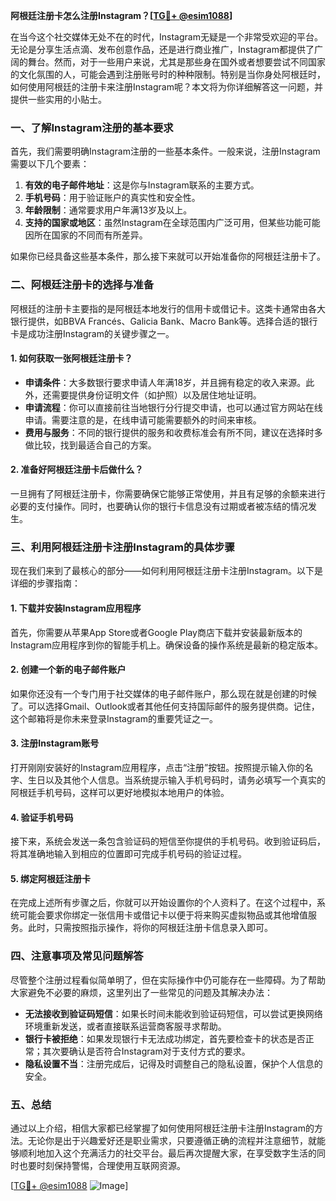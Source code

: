 **阿根廷注册卡怎么注册Instagram？[[TG💪+ @esim1088](https://t.me/s/esim1088)]**

在当今这个社交媒体无处不在的时代，Instagram无疑是一个非常受欢迎的平台。无论是分享生活点滴、发布创意作品，还是进行商业推广，Instagram都提供了广阔的舞台。然而，对于一些用户来说，尤其是那些身在国外或者想要尝试不同国家的文化氛围的人，可能会遇到注册账号时的种种限制。特别是当你身处阿根廷时，如何使用阿根廷的注册卡来注册Instagram呢？本文将为你详细解答这一问题，并提供一些实用的小贴士。

### 一、了解Instagram注册的基本要求

首先，我们需要明确Instagram注册的一些基本条件。一般来说，注册Instagram需要以下几个要素：

1. **有效的电子邮件地址**：这是你与Instagram联系的主要方式。
2. **手机号码**：用于验证账户的真实性和安全性。
3. **年龄限制**：通常要求用户年满13岁及以上。
4. **支持的国家或地区**：虽然Instagram在全球范围内广泛可用，但某些功能可能因所在国家的不同而有所差异。

如果你已经具备这些基本条件，那么接下来就可以开始准备你的阿根廷注册卡了。

### 二、阿根廷注册卡的选择与准备

阿根廷的注册卡主要指的是阿根廷本地发行的信用卡或借记卡。这类卡通常由各大银行提供，如BBVA Francés、Galicia Bank、Macro Bank等。选择合适的银行卡是成功注册Instagram的关键步骤之一。

#### 1. 如何获取一张阿根廷注册卡？

- **申请条件**：大多数银行要求申请人年满18岁，并且拥有稳定的收入来源。此外，还需要提供身份证明文件（如护照）以及居住地址证明。
- **申请流程**：你可以直接前往当地银行分行提交申请，也可以通过官方网站在线申请。需要注意的是，在线申请可能需要额外的时间来审核。
- **费用与服务**：不同的银行提供的服务和收费标准会有所不同，建议在选择时多做比较，找到最适合自己的方案。

#### 2. 准备好阿根廷注册卡后做什么？

一旦拥有了阿根廷注册卡，你需要确保它能够正常使用，并且有足够的余额来进行必要的支付操作。同时，也要确认你的银行卡信息没有过期或者被冻结的情况发生。

### 三、利用阿根廷注册卡注册Instagram的具体步骤

现在我们来到了最核心的部分——如何利用阿根廷注册卡注册Instagram。以下是详细的步骤指南：

#### 1. 下载并安装Instagram应用程序

首先，你需要从苹果App Store或者Google Play商店下载并安装最新版本的Instagram应用程序到你的智能手机上。确保设备的操作系统是最新的稳定版本。

#### 2. 创建一个新的电子邮件账户

如果你还没有一个专门用于社交媒体的电子邮件账户，那么现在就是创建的时候了。可以选择Gmail、Outlook或者其他任何支持国际邮件的服务提供商。记住，这个邮箱将是你未来登录Instagram的重要凭证之一。

#### 3. 注册Instagram账号

打开刚刚安装好的Instagram应用程序，点击“注册”按钮。按照提示输入你的名字、生日以及其他个人信息。当系统提示输入手机号码时，请务必填写一个真实的阿根廷手机号码，这样可以更好地模拟本地用户的体验。

#### 4. 验证手机号码

接下来，系统会发送一条包含验证码的短信至你提供的手机号码。收到验证码后，将其准确地输入到相应的位置即可完成手机号码的验证过程。

#### 5. 绑定阿根廷注册卡

在完成上述所有步骤之后，你就可以开始设置你的个人资料了。在这个过程中，系统可能会要求你绑定一张信用卡或借记卡以便于将来购买虚拟物品或其他增值服务。此时，只需按照指示操作，将你的阿根廷注册卡信息录入即可。

### 四、注意事项及常见问题解答

尽管整个注册过程看似简单明了，但在实际操作中仍可能存在一些障碍。为了帮助大家避免不必要的麻烦，这里列出了一些常见的问题及其解决办法：

- **无法接收到验证码短信**：如果长时间未能收到验证码短信，可以尝试更换网络环境重新发送，或者直接联系运营商客服寻求帮助。
- **银行卡被拒绝**：如果发现银行卡无法成功绑定，首先要检查卡的状态是否正常；其次要确认是否符合Instagram对于支付方式的要求。
- **隐私设置不当**：注册完成后，记得及时调整自己的隐私设置，保护个人信息的安全。

### 五、总结

通过以上介绍，相信大家都已经掌握了如何使用阿根廷注册卡注册Instagram的方法。无论你是出于兴趣爱好还是职业需求，只要遵循正确的流程并注意细节，就能够顺利地加入这个充满活力的社交平台。最后再次提醒大家，在享受数字生活的同时也要时刻保持警惕，合理使用互联网资源。

[[TG💪+ @esim1088](https://t.me/s/esim1088) ![Image](https://i.postimg.cc/4NQfJmqS/Snipaste-2025-05-13-00-14-12.png)]